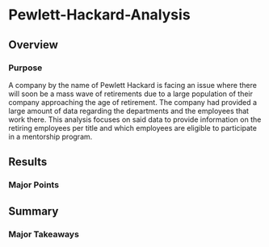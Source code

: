 # Pewlett-Hackard-Analysis
## Overview
### Purpose
A company by the name of Pewlett Hackard is facing an issue where there will soon be a mass wave of retirements due to a large population of their company approaching the age of retirement. The company had provided a large amount of data regarding the departments and the employees that work there. This analysis focuses on said data to provide information on the retiring employees per title and which employees are eligible to participate in a mentorship program. 
## Results
### Major Points

## Summary 
### Major Takeaways
